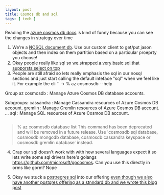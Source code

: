 ```yaml
---
layout: post
title: Cosmos db and sql 
tags: [ tech ]
---
```


Reading the [azure cosmos db docs](https://learn.microsoft.com/en-us/azure/cosmos-db/) is kind of funny because you can see the changes in strategy over time

1. We're a [NOSQL document db](https://learn.microsoft.com/en-us/azure/cosmos-db/distributed-nosql). Use our custom client to get/put jason objects and then index on them partition based on a particular proeprty you choose!
2. Okay people really like sql so [we strapped a very basic sql that supporsts select on top](https://learn.microsoft.com/en-us/azure/cosmos-db/nosql/query/)
3. People are still afraid so lets really emphasis the sql in our nosql sections and just start calling the default inteface "sql" when we feel like it. For example the cli 
``
-> % az cosmosdb --help

Group
    az cosmosdb : Manage Azure Cosmos DB database accounts.

Subgroups:
    cassandra                   : Manage Cassandra resources of Azure Cosmos DB account.
    gremlin                     : Manage Gremlin resources of Azure Cosmos DB account.
...
    sql                         : Manage SQL resources of Azure Cosmos DB account.
```

```
> % az cosmosdb database list
This command has been deprecated and will be removed in a future release. Use 'cosmosdb sql database, cosmosdb mongodb database, cosmosdb cassandra keyspace or cosmosdb gremlin database' instead.

4. Crap our sql doesn't work with with how several languages expect it so lets write some sql drivers here's golangs https://github.com/microsoft/gocosmos. Can you use this directly in orms like gorm? Nope


5. Okay we stuck a [postregres sql](https://learn.microsoft.com/en-us/azure/cosmos-db/postgresql/introduction) into our offering [even though we also have another postgres offering as a stnndard db and we wrote this blog post](https://techcommunity.microsoft.com/t5/azure-database-for-postgresql/postgresql-on-azure-how-to-choose-what-s-best-for-your-app/ba-p/3784537)
